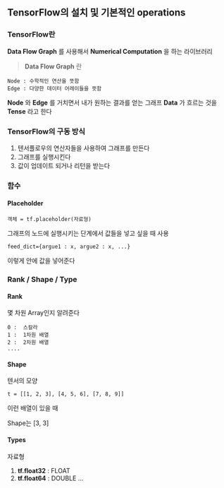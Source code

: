 ## TensorFlow의 설치 및 기본적인 operations

### TensorFlow란
**Data Flow Graph** 를 사용해서 **Numerical Computation** 을 하는 라이브러리

> **Data Flow Graph** 란

    Node : 수학적인 연산을 뜻함
    Edge : 다양한 데이터 어레이들을 뜻함

**Node** 와 **Edge** 를 거치면서 내가 원하는 결과를 얻는 그래프
**Data** 가 흐르는 것을 **Tense** 라고 한다

### TensorFlow의 구동 방식

1. 텐서플로우의 연산자들을 사용하여 그래프를 만든다
2. 그래프를 실행시킨다
3. 값이 업데이트 되거나 리턴을 받는다

### 함수

#### Placeholder

    객체 = tf.placeholder(자료형)
그래프의 노드에 실행시키는 단계에서 값들을 넣고 싶을 때 사용

    feed_dict={argue1 : x, argue2 : x, ...}
이렇게 안에 값을 넣어준다

### Rank / Shape / Type

#### Rank
몇 차원 Array인지 알려준다

    0 :  스칼라
    1 :  1차원 배열
    2 :  2차원 배열
    ....

#### Shape
텐서의 모양

    t = [[1, 2, 3], [4, 5, 6], [7, 8, 9]]
이런 배열이 있을 때

Shape는 [3, 3]

#### Types

자료형
1. **tf.float32** : FLOAT
2. **tf.float64** : DOUBLE
...
